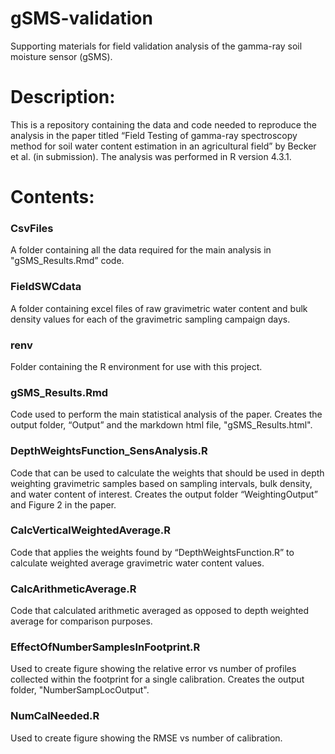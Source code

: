 # gSMS-validation
Supporting materials for field validation analysis of the gamma-ray soil moisture sensor (gSMS).

# Description:  

This is a repository containing the data and code needed to reproduce the analysis in the paper titled “Field Testing of gamma-ray spectroscopy method for soil water content estimation in an agricultural field” by Becker et al. (in submission). The analysis was performed in R version 4.3.1.  

# Contents: 

### CsvFiles
A folder containing all the data required for the main analysis in "gSMS_Results.Rmd” code.  
### FieldSWCdata 
A folder containing excel files of raw gravimetric water content and bulk density values for each of the gravimetric sampling campaign days. 
### renv
Folder containing the R environment for use with this project. 
### gSMS_Results.Rmd 
Code used to perform the main statistical analysis of the paper. Creates the output folder, “Output” and the markdown html file, "gSMS_Results.html".  
### DepthWeightsFunction_SensAnalysis.R 
Code that can be used to calculate the weights that should be used in depth weighting gravimetric samples based on sampling intervals, bulk density, and water content of interest. Creates the output folder “WeightingOutput” and Figure 2 in the paper.
### CalcVerticalWeightedAverage.R 
Code that applies the weights found by “DepthWeightsFunction.R” to calculate weighted average gravimetric water content values.  
### CalcArithmeticAverage.R
Code that calculated arithmetic averaged as opposed to depth weighted average for comparison purposes.  
### EffectOfNumberSamplesInFootprint.R
Used to create figure showing the relative error vs number of profiles collected within the footprint for a single calibration. Creates the output folder, "NumberSampLocOutput". 
### NumCalNeeded.R 
Used to create figure showing the RMSE vs number of calibration.
